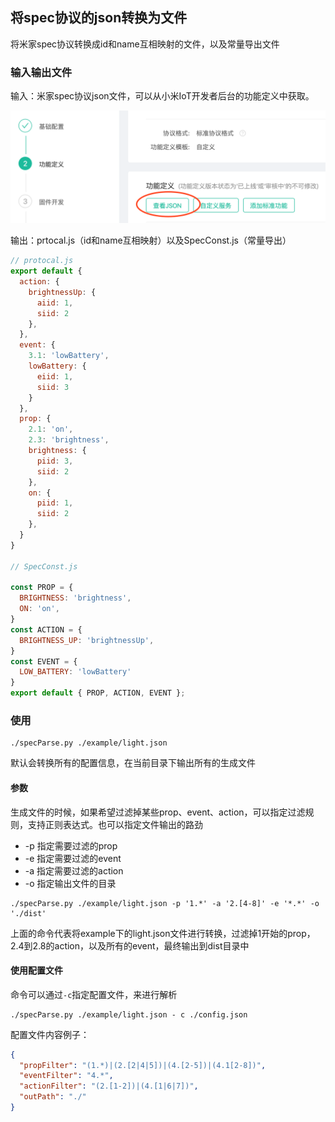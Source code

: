## 将spec协议的json转换为文件
将米家spec协议转换成id和name互相映射的文件，以及常量导出文件

### 输入输出文件

输入：米家spec协议json文件，可以从小米IoT开发者后台的功能定义中获取。

![](images/spec_json_get.png)

输出：prtocal.js（id和name互相映射）以及SpecConst.js（常量导出）

```js
// protocal.js
export default {
  action: {
    brightnessUp: {
      aiid: 1, 
      siid: 2
    }, 
  }, 
  event: {
    3.1: 'lowBattery', 
    lowBattery: {
      eiid: 1, 
      siid: 3
    }
  }, 
  prop: {
    2.1: 'on', 
    2.3: 'brightness', 
    brightness: {
      piid: 3, 
      siid: 2
    }, 
    on: {
      piid: 1, 
      siid: 2
    }, 
  }
}

// SpecConst.js

const PROP = {
  BRIGHTNESS: 'brightness', 
  ON: 'on', 
}
const ACTION = {
  BRIGHTNESS_UP: 'brightnessUp', 
}
const EVENT = {
  LOW_BATTERY: 'lowBattery'
}
export default { PROP, ACTION, EVENT };
```

### 使用

```shell
./specParse.py ./example/light.json
```

默认会转换所有的配置信息，在当前目录下输出所有的生成文件

#### 参数
生成文件的时候，如果希望过滤掉某些prop、event、action，可以指定过滤规则，支持正则表达式。也可以指定文件输出的路劲

+ -p 指定需要过滤的prop
+ -e 指定需要过滤的event
+ -a 指定需要过滤的action
+ -o 指定输出文件的目录

```shell
./specParse.py ./example/light.json -p '1.*' -a '2.[4-8]' -e '*.*' -o './dist'
```

上面的命令代表将example下的light.json文件进行转换，过滤掉1开始的prop，2.4到2.8的action，以及所有的event，最终输出到dist目录中

#### 使用配置文件

命令可以通过`-c`指定配置文件，来进行解析

```shell
./specParse.py ./example/light.json - c ./config.json
```

配置文件内容例子：

```json
{
  "propFilter": "(1.*)|(2.[2|4|5])|(4.[2-5])|(4.1[2-8])",
  "eventFilter": "4.*",
  "actionFilter": "(2.[1-2])|(4.[1|6|7])",
  "outPath": "./"
}
```

